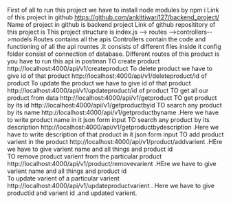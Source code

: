 First of all to run this project we  have to  install node modules by npm i
Link of this project in github  https://github.com/ankittiwari127/backend_project/
Name of project in github is backend project 
Link of github reposititory of this project is 
This project structure is index.js  --> routes -->controllers-->models
Routes contains all the apis 
Controllers contain the code and functioning of all the api rountes .It consists of different files inside it 
config folder consist of connection of database.
Different routes of this product is
you have to run this api in postman 
TO create product http://localhost:4000/api/v1/createproduct
To  delete product we have to give id of that product http://localhost:4000/api/v1/deleteproduct/id of product
To update the product we have to give id of that product  http://localhost:4000/api/v1/updateproduct/id of product
TO get all our product from data http://localhost:4000/api/v1/getproduct
TO get product by its id http://localhost:4000/api/v1/getproductbyid
TO search any product by its name http://localhost:4000/api/v1/getproductbyname .Here we have to write product name in it json form input
TO search any product by its description http://localhost:4000/api/v1/getproductbydescription .Here we have to write description of  that  product in it json form input
TO add product varient  in the product http://localhost:4000/api/v1/product/addvarient .HEre we have to give varient name and all things and product id  
TO remove product varient from the particular product http://localhost:4000/api/v1/product/removevarient  .HEre we have to give varient name and all things and product id  
To update varient of a particular varient    http://localhost:4000/api/v1/updateproductvarient . Here we have to give productid and varient id .and updated varient.


